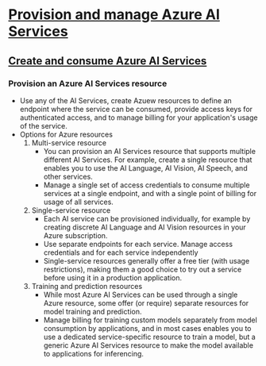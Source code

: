 # [Provision and manage Azure AI Services](https://learn.microsoft.com/en-us/training/paths/provision-manage-azure-cognitive-services/)

## [Create and consume Azure AI Services](https://learn.microsoft.com/en-us/training/modules/create-manage-cognitive-services/)

### Provision an Azure AI Services resource
* Use any of the AI Services, create Azuew resources to define an endpoint where the service can be consumed, provide access keys for authenticated access, and to manage billing for your application's usage of the service.
* Options for Azure resources
  1. Multi-service resource
     * You can provision an AI Services resource that supports multiple different AI Services. For example, create a single resource that enables you to use the AI Language, AI Vision, AI Speech, and other services.
     * Manage a single set of access credentials to consume multiple services at a single endpoint, and with a single point of billing for usage of all services.
  1. Single-service resource
     * Each AI service can be provisioned individually, for example by creating discrete AI Language and AI Vision resources in your Azure subscription.
     * Use separate endpoints for each service. Manage access credentials and  for each service independently
     * Single-service resources generally offer a free tier (with usage restrictions), making them a good choice to try out a service before using it in a production application.
  1. Training and prediction resources
     * While most Azure AI Services can be used through a single Azure resource, some offer (or require) separate resources for model training and prediction. 
     * Manage billing for training custom models separately from model consumption by applications, and in most cases enables you to use a dedicated service-specific resource to train a model, but a generic Azure AI Services resource to make the model available to applications for inferencing.
